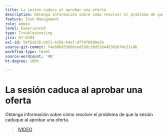```yaml
---
title: La sesión caduca al aprobar una oferta
description: Obtenga información sobre cómo resolver el problema de que la sesión caduque al aprobar una oferta.
feature: Task Management
role: Admin
level: Experienced
type: Troubleshooting
jira: KT-8394
exl-id: 58fba53b-c071-4256-94a7-df79f6500e29
source-git-commit: f4e86b933660ced199c30d318445363b74c51c4b
workflow-type: tm+mt
source-wordcount: '40'
ht-degree: 100%

---
```


# La sesión caduca al aprobar una oferta

Obtenga información sobre cómo resolver el problema de que la sesión caduque al aprobar una oferta.

>[!VIDEO](https://video.tv.adobe.com/v/335898?quality=12&learn=on)
